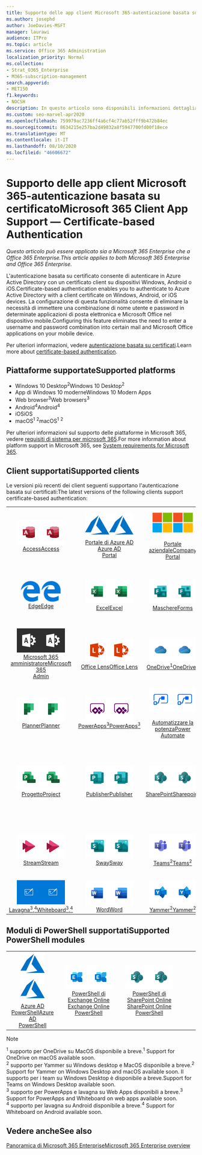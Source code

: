 ```yaml
---
title: Supporto delle app client Microsoft 365-autenticazione basata su certificato
ms.author: josephd
author: JoeDavies-MSFT
manager: laurawi
audience: ITPro
ms.topic: article
ms.service: Office 365 Administration
localization_priority: Normal
ms.collection:
- Strat_O365_Enterprise
- M365-subscription-management
search.appverid:
- MET150
f1.keywords:
- NOCSH
description: In questo articolo sono disponibili informazioni dettagliate sul supporto delle app client Microsoft 365 per l'autenticazione basata su certificati.
ms.custom: seo-marvel-apr2020
ms.openlocfilehash: 759979ac7236ff4a6cf4c77ab52fff9b472b84ec
ms.sourcegitcommit: 8634215e257ba2d49832a8f5947700fd00f18ece
ms.translationtype: MT
ms.contentlocale: it-IT
ms.lasthandoff: 08/10/2020
ms.locfileid: "46606672"
---
```

# <a name="microsoft-365-client-app-support--certificate-based-authentication"></a><span data-ttu-id="7f88a-103">Supporto delle app client Microsoft 365-autenticazione basata su certificato</span><span class="sxs-lookup"><span data-stu-id="7f88a-103">Microsoft 365 Client App Support — Certificate-based Authentication</span></span>

<span data-ttu-id="7f88a-104">*Questo articolo può essere applicato sia a Microsoft 365 Enterprise che a Office 365 Enterprise.*</span><span class="sxs-lookup"><span data-stu-id="7f88a-104">*This article applies to both Microsoft 365 Enterprise and Office 365 Enterprise.*</span></span>

<span data-ttu-id="7f88a-105">L'autenticazione basata su certificato consente di autenticare in Azure Active Directory con un certificato client su dispositivi Windows, Android o iOS.</span><span class="sxs-lookup"><span data-stu-id="7f88a-105">Certificate-based authentication enables you to authenticate to Azure Active Directory with a client certificate on Windows, Android, or iOS devices.</span></span> <span data-ttu-id="7f88a-106">La configurazione di questa funzionalità consente di eliminare la necessità di immettere una combinazione di nome utente e password in determinate applicazioni di posta elettronica e Microsoft Office nel dispositivo mobile.</span><span class="sxs-lookup"><span data-stu-id="7f88a-106">Configuring this feature eliminates the need to enter a username and password combination into certain mail and Microsoft Office applications on your mobile device.</span></span>

<span data-ttu-id="7f88a-107">Per ulteriori informazioni, vedere [autenticazione basata su certificati](https://docs.microsoft.com/azure/active-directory/authentication/active-directory-certificate-based-authentication-get-started).</span><span class="sxs-lookup"><span data-stu-id="7f88a-107">Learn more about [certificate-based authentication](https://docs.microsoft.com/azure/active-directory/authentication/active-directory-certificate-based-authentication-get-started).</span></span>

## <a name="supported-platforms"></a><span data-ttu-id="7f88a-108">Piattaforme supportate</span><span class="sxs-lookup"><span data-stu-id="7f88a-108">Supported platforms</span></span>

 - <span data-ttu-id="7f88a-109">Windows 10 Desktop<sup>2</sup></span><span class="sxs-lookup"><span data-stu-id="7f88a-109">Windows 10 Desktop<sup>2</sup></span></span>
 - <span data-ttu-id="7f88a-110">App di Windows 10 moderne</span><span class="sxs-lookup"><span data-stu-id="7f88a-110">Windows 10 Modern Apps</span></span>
 - <span data-ttu-id="7f88a-111">Web browser<sup>3</sup></span><span class="sxs-lookup"><span data-stu-id="7f88a-111">Web browsers<sup>3</sup></span></span>
 - <span data-ttu-id="7f88a-112">Android<sup>4</sup></span><span class="sxs-lookup"><span data-stu-id="7f88a-112">Android<sup>4</sup></span></span>
 - <span data-ttu-id="7f88a-113">iOS</span><span class="sxs-lookup"><span data-stu-id="7f88a-113">iOS</span></span>
 - <span data-ttu-id="7f88a-114">macOS<sup>1</sup> <sup>2</sup></span><span class="sxs-lookup"><span data-stu-id="7f88a-114">macOS<sup>1</sup> <sup>2</sup></span></span>

<span data-ttu-id="7f88a-115">Per ulteriori informazioni sul supporto delle piattaforme in Microsoft 365, vedere [requisiti di sistema per microsoft 365](https://products.office.com/office-system-requirements).</span><span class="sxs-lookup"><span data-stu-id="7f88a-115">For more information about platform support in Microsoft 365, see [System requirements for Microsoft 365](https://products.office.com/office-system-requirements).</span></span>

## <a name="supported-clients"></a><span data-ttu-id="7f88a-116">Client supportati</span><span class="sxs-lookup"><span data-stu-id="7f88a-116">Supported clients</span></span>

<span data-ttu-id="7f88a-117">Le versioni più recenti dei client seguenti supportano l'autenticazione basata sui certificati:</span><span class="sxs-lookup"><span data-stu-id="7f88a-117">The latest versions of the following clients support certificate-based authentication:</span></span>

| | | | | | |
|:---:|:---:|:---:|:---:|:---:|:---:|
| <span data-ttu-id="7f88a-118">![Icona Access](media/o365-access-64x64.png)</span><span class="sxs-lookup"><span data-stu-id="7f88a-118">![Access icon](media/o365-access-64x64.png)</span></span> <br> [<span data-ttu-id="7f88a-119">Access</span><span class="sxs-lookup"><span data-stu-id="7f88a-119">Access</span></span>](https://products.office.com/access) | <span data-ttu-id="7f88a-120">![Icona di Azure](media/o365-azure-64x64.png)</span><span class="sxs-lookup"><span data-stu-id="7f88a-120">![Azure icon](media/o365-azure-64x64.png)</span></span> <br> [<span data-ttu-id="7f88a-121">Portale di Azure AD <br></span><span class="sxs-lookup"><span data-stu-id="7f88a-121">Azure AD <br> Portal </span></span>](https://azure.microsoft.com/features/azure-portal/) | <span data-ttu-id="7f88a-122">![Icona portale aziendale](media/o365-microsoft-64x64.png)</span><span class="sxs-lookup"><span data-stu-id="7f88a-122">![Company portal icon](media/o365-microsoft-64x64.png)</span></span> <br> [<span data-ttu-id="7f88a-123"><br>Portale aziendale</span><span class="sxs-lookup"><span data-stu-id="7f88a-123">Company <br> Portal </span></span>](https://docs.microsoft.com/intune-user-help/sign-in-to-the-company-portal) | <span data-ttu-id="7f88a-124">![Icona di approfondimento](media/o365-delve-64x64.png)</span><span class="sxs-lookup"><span data-stu-id="7f88a-124">![Delve icon](media/o365-delve-64x64.png)</span></span> <br> [<span data-ttu-id="7f88a-125">Delve</span><span class="sxs-lookup"><span data-stu-id="7f88a-125">Delve</span></span>](https://products.office.com/business/intelligent-search) | <span data-ttu-id="7f88a-126">![Icona Dynamics 365](media/o365-dynamics365-64x64.png)</span><span class="sxs-lookup"><span data-stu-id="7f88a-126">![Dynamics 365 icon](media/o365-dynamics365-64x64.png)</span></span> <br> [<span data-ttu-id="7f88a-127">Dynamics 365</span><span class="sxs-lookup"><span data-stu-id="7f88a-127">Dynamics 365</span></span>](https://dynamics.microsoft.com) 
| <span data-ttu-id="7f88a-128">![Icona del server perimetrale](media/o365-edge-64x64.png)</span><span class="sxs-lookup"><span data-stu-id="7f88a-128">![Edge icon](media/o365-edge-64x64.png)</span></span> <br> [<span data-ttu-id="7f88a-129">Edge</span><span class="sxs-lookup"><span data-stu-id="7f88a-129">Edge</span></span>](https://www.microsoft.com/windows/microsoft-edge) | <span data-ttu-id="7f88a-130">![Icona Excel](media/o365-excel-64x64.png)</span><span class="sxs-lookup"><span data-stu-id="7f88a-130">![Excel icon](media/o365-excel-64x64.png)</span></span> <br> [<span data-ttu-id="7f88a-131">Excel</span><span class="sxs-lookup"><span data-stu-id="7f88a-131">Excel</span></span>](https://products.office.com/excel) | <span data-ttu-id="7f88a-132">![Icona maschere](media/o365-forms-64x64.png)</span><span class="sxs-lookup"><span data-stu-id="7f88a-132">![Forms icon](media/o365-forms-64x64.png)</span></span> <br> [<span data-ttu-id="7f88a-133">Maschere</span><span class="sxs-lookup"><span data-stu-id="7f88a-133">Forms</span></span>](https://flow.microsoft.com/connectors/shared_microsoftforms/microsoft-forms/) | <span data-ttu-id="7f88a-134">![Icona di Kaizala](media/o365-kaizala-64x64.png)</span><span class="sxs-lookup"><span data-stu-id="7f88a-134">![Kaizala icon](media/o365-kaizala-64x64.png)</span></span> <br> [<span data-ttu-id="7f88a-135">Kaizala</span><span class="sxs-lookup"><span data-stu-id="7f88a-135">Kaizala</span></span>](https://products.office.com/en/business/microsoft-kaizala) | <span data-ttu-id="7f88a-136">![Icona Office.com](media/o365-office-64x64.png)</span><span class="sxs-lookup"><span data-stu-id="7f88a-136">![Office.com icon](media/o365-office-64x64.png)</span></span> <br> [<span data-ttu-id="7f88a-137">Office.com</span><span class="sxs-lookup"><span data-stu-id="7f88a-137">Office.com</span></span>](https://www.office.com/) 
| <span data-ttu-id="7f88a-138">![Icona di amministrazione di Office 365](media/o365-o365admin-64x64.png)</span><span class="sxs-lookup"><span data-stu-id="7f88a-138">![Office 365 Admin icon](media/o365-o365admin-64x64.png)</span></span> <br> [<span data-ttu-id="7f88a-139">Microsoft 365 <br> amministratore</span><span class="sxs-lookup"><span data-stu-id="7f88a-139">Microsoft 365 <br> Admin</span></span>](https://products.office.com/business/manage-office-365-admin-app) | <span data-ttu-id="7f88a-140">![Icona dell'obiettivo](media/o365-lens-64x64.png)</span><span class="sxs-lookup"><span data-stu-id="7f88a-140">![Lens icon](media/o365-lens-64x64.png)</span></span> <br> [<span data-ttu-id="7f88a-141">Office Lens</span><span class="sxs-lookup"><span data-stu-id="7f88a-141">Office Lens</span></span>](https://www.microsoft.com/p/office-lens/9wzdncrfj3t8?activetab=pivot%3Aoverviewtab) | <span data-ttu-id="7f88a-142">![Icona di OneDrive for business](media/o365-OneDrive-64x64.png)</span><span class="sxs-lookup"><span data-stu-id="7f88a-142">![OneDrive for Business icon](media/o365-OneDrive-64x64.png)</span></span> <br> [<span data-ttu-id="7f88a-143">OneDrive<sup>1</sup></span><span class="sxs-lookup"><span data-stu-id="7f88a-143">OneDrive<sup>1</sup></span></span>](https://products.office.com/onedrive-for-business/online-cloud-storage) |  <span data-ttu-id="7f88a-144">![Icona di OneNote](media/o365-OneNote-64x64.png)</span><span class="sxs-lookup"><span data-stu-id="7f88a-144">![OneNote icon](media/o365-OneNote-64x64.png)</span></span> <br> [<span data-ttu-id="7f88a-145">OneNote</span><span class="sxs-lookup"><span data-stu-id="7f88a-145">OneNote</span></span>](https://products.office.com/onenote) | <span data-ttu-id="7f88a-146">![Icona di Outlook](media/o365-outlook-64x64.png)</span><span class="sxs-lookup"><span data-stu-id="7f88a-146">![Outlook icon](media/o365-outlook-64x64.png)</span></span> <br> [<span data-ttu-id="7f88a-147">Outlook</span><span class="sxs-lookup"><span data-stu-id="7f88a-147">Outlook</span></span>](https://products.office.com/outlook) 
| <span data-ttu-id="7f88a-148">![Icona Planner](media/o365-planner-64x64.png)</span><span class="sxs-lookup"><span data-stu-id="7f88a-148">![Planner icon](media/o365-planner-64x64.png)</span></span> <br> [<span data-ttu-id="7f88a-149">Planner</span><span class="sxs-lookup"><span data-stu-id="7f88a-149">Planner</span></span>](https://products.office.com/business/task-management-software) | <span data-ttu-id="7f88a-150">![Icona di PowerApps](media/o365-powerapps-64x64.png)</span><span class="sxs-lookup"><span data-stu-id="7f88a-150">![PowerApps icon](media/o365-powerapps-64x64.png)</span></span> <br> [<span data-ttu-id="7f88a-151">PowerApps<sup>3</sup></span><span class="sxs-lookup"><span data-stu-id="7f88a-151">PowerApps<sup>3</sup></span></span>](https://powerapps.microsoft.com) | <span data-ttu-id="7f88a-152">![Icona Power automatizzate](media/o365-flow-64x64.png)</span><span class="sxs-lookup"><span data-stu-id="7f88a-152">![Power Automate icon](media/o365-flow-64x64.png)</span></span> <br> [<span data-ttu-id="7f88a-153"><br>Automatizzare la potenza</span><span class="sxs-lookup"><span data-stu-id="7f88a-153">Power <br> Automate</span></span>](https://flow.microsoft.com) | <span data-ttu-id="7f88a-154">![Icona PowerBI](media/o365-powerbi-64x64.png)</span><span class="sxs-lookup"><span data-stu-id="7f88a-154">![PowerBI icon](media/o365-powerbi-64x64.png)</span></span> <br> [<span data-ttu-id="7f88a-155">Power BI</span><span class="sxs-lookup"><span data-stu-id="7f88a-155">Power BI</span></span>](https://powerbi.microsoft.com)| <span data-ttu-id="7f88a-156">![Icona PowerPoint](media/o365-powerpoint-64x64.png)</span><span class="sxs-lookup"><span data-stu-id="7f88a-156">![PowerPoint icon](media/o365-powerpoint-64x64.png)</span></span> <br> [<span data-ttu-id="7f88a-157">PowerPoint</span><span class="sxs-lookup"><span data-stu-id="7f88a-157">PowerPoint</span></span>](https://products.office.com/powerpoint) 
| <span data-ttu-id="7f88a-158">![Icona progetto](media/o365-project-64x64.png)</span><span class="sxs-lookup"><span data-stu-id="7f88a-158">![Project icon](media/o365-project-64x64.png)</span></span> <br> [<span data-ttu-id="7f88a-159">Progetto</span><span class="sxs-lookup"><span data-stu-id="7f88a-159">Project</span></span>](https://products.office.com/project) | <span data-ttu-id="7f88a-160">![Icona di Publisher](media/o365-publisher-64x64.png)</span><span class="sxs-lookup"><span data-stu-id="7f88a-160">![Publisher icon](media/o365-publisher-64x64.png)</span></span> <br> [<span data-ttu-id="7f88a-161">Publisher</span><span class="sxs-lookup"><span data-stu-id="7f88a-161">Publisher</span></span>](https://products.office.com/publisher) | <span data-ttu-id="7f88a-162">![Icona di SharePoint](media/o365-sharepoint-64x64.png)</span><span class="sxs-lookup"><span data-stu-id="7f88a-162">![SharePoint icon](media/o365-sharepoint-64x64.png)</span></span> <br> [<span data-ttu-id="7f88a-163">SharePoint</span><span class="sxs-lookup"><span data-stu-id="7f88a-163">Sharepoint</span></span>](https://products.office.com/sharepoint) | <span data-ttu-id="7f88a-164">![Icona di Skype for Business](media/o365-skypeforbusiness-64x64.png)</span><span class="sxs-lookup"><span data-stu-id="7f88a-164">![Skype for Business icon](media/o365-skypeforbusiness-64x64.png)</span></span> <br> [<span data-ttu-id="7f88a-165">Skype for <br> business</span><span class="sxs-lookup"><span data-stu-id="7f88a-165">Skype for <br> Business</span></span>](https://www.skype.com/business/) | <span data-ttu-id="7f88a-166">![Icona note adesive](media/o365-stickynotes-64x64.png)</span><span class="sxs-lookup"><span data-stu-id="7f88a-166">![Sticky Notes icon](media/o365-stickynotes-64x64.png)</span></span> <br> [<span data-ttu-id="7f88a-167">Sticky Notes</span><span class="sxs-lookup"><span data-stu-id="7f88a-167">Sticky Notes</span></span>](https://www.microsoft.com/p/microsoft-sticky-notes/9nblggh4qghw) 
| <span data-ttu-id="7f88a-168">![Icona di Stream](media/o365-stream-64x64.png)</span><span class="sxs-lookup"><span data-stu-id="7f88a-168">![Stream icon](media/o365-stream-64x64.png)</span></span> <br> [<span data-ttu-id="7f88a-169">Stream</span><span class="sxs-lookup"><span data-stu-id="7f88a-169">Stream</span></span>](https://stream.microsoft.com) | <span data-ttu-id="7f88a-170">![Icona Sway](media/o365-sway-64x64.png)</span><span class="sxs-lookup"><span data-stu-id="7f88a-170">![Sway icon](media/o365-sway-64x64.png)</span></span> <br> [<span data-ttu-id="7f88a-171">Sway</span><span class="sxs-lookup"><span data-stu-id="7f88a-171">Sway</span></span>](https://sway.com) | <span data-ttu-id="7f88a-172">![icona di Teams](media/o365-teams-64x64.png)</span><span class="sxs-lookup"><span data-stu-id="7f88a-172">![Teams icon](media/o365-teams-64x64.png)</span></span> <br> [<span data-ttu-id="7f88a-173">Teams<sup>2</sup></span><span class="sxs-lookup"><span data-stu-id="7f88a-173">Teams<sup>2</sup></span></span>](https://products.office.com/microsoft-teams/group-chat-software) | <span data-ttu-id="7f88a-174">![Icona da fare](media/o365-todo-64x64.png)</span><span class="sxs-lookup"><span data-stu-id="7f88a-174">![To Do icon](media/o365-todo-64x64.png)</span></span> <br> [<span data-ttu-id="7f88a-175">Da fare</span><span class="sxs-lookup"><span data-stu-id="7f88a-175">To Do</span></span>](https://todo.microsoft.com) | <span data-ttu-id="7f88a-176">![Icona Visio](media/o365-visio-64x64.png)</span><span class="sxs-lookup"><span data-stu-id="7f88a-176">![Visio icon](media/o365-visio-64x64.png)</span></span> <br> [<span data-ttu-id="7f88a-177">Visio</span><span class="sxs-lookup"><span data-stu-id="7f88a-177">Visio</span></span>](https://products.office.com/visio/flowchart-software) 
| <span data-ttu-id="7f88a-178">![Icona lavagna](media/o365-whiteboard-64x64.png)</span><span class="sxs-lookup"><span data-stu-id="7f88a-178">![Whiteboard icon](media/o365-whiteboard-64x64.png)</span></span> <br> [<span data-ttu-id="7f88a-179">Lavagna<sup>3</sup>,<sup>4</sup></span><span class="sxs-lookup"><span data-stu-id="7f88a-179">Whiteboard<sup>3</sup>,<sup>4</sup></span></span>](https://whiteboard.microsoft.com/) | <span data-ttu-id="7f88a-180">![Icona Word](media/o365-word-64x64.png)</span><span class="sxs-lookup"><span data-stu-id="7f88a-180">![Word icon](media/o365-word-64x64.png)</span></span> <br> [<span data-ttu-id="7f88a-181">Word</span><span class="sxs-lookup"><span data-stu-id="7f88a-181">Word</span></span>](https://products.office.com/word) | <span data-ttu-id="7f88a-182">![Icona di Yammer](media/o365-yammer-64x64.png)</span><span class="sxs-lookup"><span data-stu-id="7f88a-182">![Yammer icon](media/o365-yammer-64x64.png)</span></span> <br> [<span data-ttu-id="7f88a-183">Yammer<sup>2</sup></span><span class="sxs-lookup"><span data-stu-id="7f88a-183">Yammer<sup>2</sup></span></span>](https://products.office.com/yammer/yammer-overview) |

## <a name="supported-powershell-modules"></a><span data-ttu-id="7f88a-184">Moduli di PowerShell supportati</span><span class="sxs-lookup"><span data-stu-id="7f88a-184">Supported PowerShell modules</span></span>

| | | | | | |
|:---:|:---:|:---:|:---:|:---:|:---:|
| <span data-ttu-id="7f88a-185">![Icona di Azure](media/o365-azure-64x64.png)</span><span class="sxs-lookup"><span data-stu-id="7f88a-185">![Azure icon](media/o365-azure-64x64.png)</span></span> <br> [<span data-ttu-id="7f88a-186">Azure AD <br> PowerShell</span><span class="sxs-lookup"><span data-stu-id="7f88a-186">Azure AD <br> PowerShell</span></span>](https://docs.microsoft.com/powershell/azure/active-directory/overview?view=azureadps-2.0) | <span data-ttu-id="7f88a-187">![Icona di Exchange](media/o365-exchange-64x64.png)</span><span class="sxs-lookup"><span data-stu-id="7f88a-187">![Exchange icon](media/o365-exchange-64x64.png)</span></span> <br> [<span data-ttu-id="7f88a-188">PowerShell di Exchange Online <br></span><span class="sxs-lookup"><span data-stu-id="7f88a-188">Exchange Online <br> PowerShell</span></span>](https://docs.microsoft.com/powershell/exchange/exchange-online/exchange-online-powershell?view=exchange-ps) | <span data-ttu-id="7f88a-189">![Icona di SharePoint](media/o365-sharepoint-64x64.png)</span><span class="sxs-lookup"><span data-stu-id="7f88a-189">![SharePoint icon](media/o365-sharepoint-64x64.png)</span></span> <br> [<span data-ttu-id="7f88a-190">PowerShell di SharePoint Online <br></span><span class="sxs-lookup"><span data-stu-id="7f88a-190">SharePoint Online <br> PowerShell</span></span>](https://docs.microsoft.com/powershell/sharepoint/sharepoint-online/connect-sharepoint-online)

> [!NOTE]
> <span data-ttu-id="7f88a-191"><sup>1</sup> supporto per OneDrive su MacOS disponibile a breve.</span><span class="sxs-lookup"><span data-stu-id="7f88a-191"><sup>1</sup> Support for OneDrive on macOS available soon.</span></span> <br>
> <span data-ttu-id="7f88a-192"><sup>2</sup> supporto per Yammer su Windows desktop e MacOS disponibile a breve.</span><span class="sxs-lookup"><span data-stu-id="7f88a-192"><sup>2</sup> Support for Yammer on Windows Desktop and macOS available soon.</span></span> <span data-ttu-id="7f88a-193">Il supporto per i team su Windows Desktop è disponibile a breve.</span><span class="sxs-lookup"><span data-stu-id="7f88a-193">Support for Teams on Windows Desktop available soon.</span></span><br>
> <span data-ttu-id="7f88a-194"><sup>3</sup> supporto per PowerApps e lavagna su Web Apps disponibili a breve.</span><span class="sxs-lookup"><span data-stu-id="7f88a-194"><sup>3</sup> Support for PowerApps and Whiteboard on web apps available soon.</span></span> <br>
> <span data-ttu-id="7f88a-195"><sup>4</sup> supporto per lavagna su Android disponibile a breve.</span><span class="sxs-lookup"><span data-stu-id="7f88a-195"><sup>4</sup> Support for Whiteboard on Android available soon.</span></span>

## <a name="see-also"></a><span data-ttu-id="7f88a-196">Vedere anche</span><span class="sxs-lookup"><span data-stu-id="7f88a-196">See also</span></span>

[<span data-ttu-id="7f88a-197">Panoramica di Microsoft 365 Enterprise</span><span class="sxs-lookup"><span data-stu-id="7f88a-197">Microsoft 365 Enterprise overview</span></span>](https://docs.microsoft.com/microsoft-365/enterprise/microsoft-365-overview)
